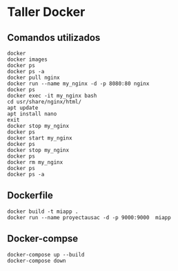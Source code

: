 
# Taller Docker

## Comandos utilizados

```
docker 
docker images
docker ps
docker ps -a
docker pull nginx
docker run --name my_nginx -d -p 8080:80 nginx
docker ps 
docker exec -it my_nginx bash
cd usr/share/nginx/html/
apt update
apt install nano
exit
docker stop my_nginx 
docker ps
docker start my_nginx 
docker ps
docker stop my_nginx 
docker ps
docker rm my_nginx
docker ps
docker ps -a
```

## Dockerfile
```
docker build -t miapp .
docker run --name proyectausac -d -p 9000:9000  miapp
```

## Docker-compse
```
docker-compose up --build
docker-compose down
```






